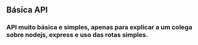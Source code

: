## Básica API
### API muito básica e simples, apenas para explicar a um colega sobre nodejs, express e uso das rotas simples.
